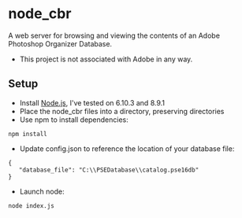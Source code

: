 # node_cbr

A web server for browsing and viewing the contents of an Adobe Photoshop Organizer Database.
* This project is not associated with Adobe in any way.

## Setup

* Install [Node.js](https://nodejs.org/en/), I've tested on 6.10.3 and 8.9.1
* Place the node_cbr files into a directory, preserving directories
* Use npm to install dependencies:
```
npm install
```
* Update config.json to reference the location of your database file:
```
{
   "database_file": "C:\\PSEDatabase\\catalog.pse16db"
}
```
* Launch node:
```
node index.js
```
